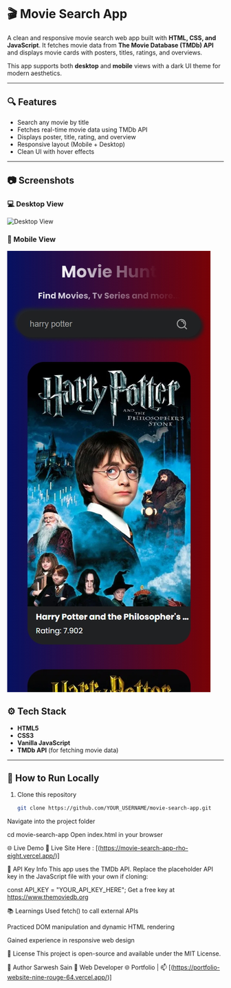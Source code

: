 # 🎬 Movie Search App

A clean and responsive movie search web app built with **HTML, CSS, and JavaScript**. It fetches movie data from **The Movie Database (TMDb) API** and displays movie cards with posters, titles, ratings, and overviews.

This app supports both **desktop** and **mobile** views with a dark UI theme for modern aesthetics.

---

## 🔍 Features

- Search any movie by title  
- Fetches real-time movie data using TMDb API  
- Displays poster, title, rating, and overview  
- Responsive layout (Mobile + Desktop)
- Clean UI with hover effects

---

## 📷 Screenshots

### 💻 Desktop View
![Desktop View](./screenshots/desktop.png)

### 📱 Mobile View
![Mobile View](./screenshots/mobile.png)


## ⚙️ Tech Stack

- **HTML5**
- **CSS3**
- **Vanilla JavaScript**
- **TMDb API** (for fetching movie data)

---

## 🚀 How to Run Locally

1. Clone this repository  
   ```bash
   git clone https://github.com/YOUR_USERNAME/movie-search-app.git
Navigate into the project folder

cd movie-search-app
Open index.html in your browser

🌐 Live Demo
🔗 Live Site Here : [(https://movie-search-app-rho-eight.vercel.app/)]

📩 API Key Info
This app uses the TMDb API. Replace the placeholder API key in the JavaScript file with your own if cloning:

const API_KEY = "YOUR_API_KEY_HERE";
Get a free key at https://www.themoviedb.org

📚 Learnings
Used fetch() to call external APIs

Practiced DOM manipulation and dynamic HTML rendering

Gained experience in responsive web design

📄 License
This project is open-source and available under the MIT License.

🙌 Author
Sarwesh Sain
🧰 Web Developer
🌐 Portfolio | 📫 [(https://portfolio-website-nine-rouge-64.vercel.app/)]
